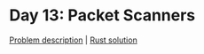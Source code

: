 # Day 13: Packet Scanners

[Problem description](https://adventofcode.com/2017/day/13) | [Rust solution](./mod.rs)

